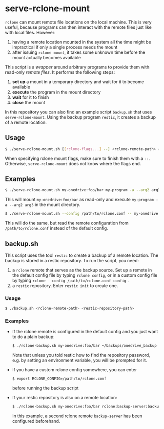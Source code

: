 # serve-rclone-mount

`rclone` can mount remote file locations on the local machine. This is very useful, because programs can then interact with the remote files just like with local files. However:

1. having a remote location mounted in the system all the time might be impractical if only a single process needs the mount
2. after issuing `rclone mount`, it takes some unknown time before the mount actually becomes available

This script is a *wrapper* around arbitrary programs to provide them with read-only *remote files*. It performs the following steps:

1. **set up** a mount in a temporary directory and wait for it to become available
2. **execute** the program in the mount directory
3. **wait** for it to finish
4. **close** the mount

In this repository you can also find an example script `backup.sh` that uses `serve-rclone-mount`. Using the backup program `restic`, it creates a backup of a remote location.



## Usage

```bash
$ ./serve-rclone-mount.sh [[rclone-flags...] --] <rclone-remote-path> <program> [program-args...]
```

When specifying rclone mount flags, make sure to finish them with a `--`. Otherwise, `serve-rclone-mount` does not know where the flags end.

## Examples

```bash
$ ./serve-rclone-mount.sh my-onedrive:foo/bar my-program -a --arg2 arg3
```

This will mount `my-onedrive:foo/bar` as read-only and execute `my-program -a --arg2 arg3` in the mount directory.

```bash
$ ./serve-rclone-mount.sh --config /path/to/rclone.conf -- my-onedrive:foo/bar my-program -a --arg2 arg3
```

This will do the same, but read the remote configuration from `/path/to/rclone.conf` instead of the default config.



## backup.sh

This script uses the tool `restic` to create a backup of a remote location. The backup is stored in a restic repository. To run the script, you need:

1. a `rclone` remote that serves as the backup source. Set up a remote in the default config file by typing `rclone config`, or in a custom config file by typing `rclone --config /path/to/rclone.conf config` .
2. a `restic` repository. Enter `restic init` to create one.

### Usage

```bash
$ ./backup.sh <rclone-remote-path> <restic-repository-path>
```


### Examples

* If the rclone remote is configured in the default config and you just want to do a plain backup:

    ```bash
    $ ./rclone-backup.sh my-onedrive:foo/bar ~/backups/onedrive_backup
    ```

    Note that unless you told restic how to find the repository password, e.g. by setting an environment variable, you will be prompted for it.

* If you have a custom rclone config somewhere, you can enter

    ```bash
    $ export RCLONE_CONFIG=/path/to/rclone.conf
    ```
    
    before running the backup script
    
* If your restic repository is also on a remote location:

    ```bash
    $ ./rclone-backup.sh my-onedrive:foo/bar rclone:backup-server:backups/onedrive_backup
    ```

    In this example, a second rclone remote `backup-server` has been configured beforehand.
